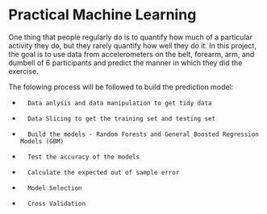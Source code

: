 # Practical Machine Learning
One thing that people regularly do is to quantify how much of a particular activity they do, but they rarely quantify how well they do it. In this project, the goal is to use data from accelerometers on the belt, forearm, arm, and dumbell of 6 participants and predict the manner in which they did the exercise.

The folowing process will be followed to build the prediction model:  

*       Data anlysis and data manipulation to get tidy data  
*       Data Slicing to get the training set and testing set  
*       Build the models - Random Forests and General Boosted Regression Models (GBM)  
*       Test the accuracy of the models  
*       Calculate the expected out of sample error  
*       Model Selection  
*       Cross Validation  
